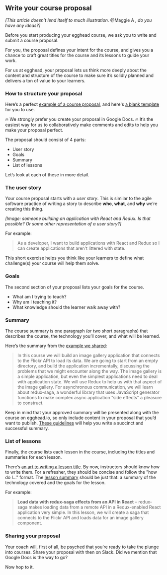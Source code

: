 ## Write your course proposal

*[This article doesn’t lend itself to much illustration.* @Maggie A *, do you have any ideas?]*

Before you start producing your egghead course, we ask you to write and submit a course proposal.

For you, the proposal defines your intent for the course, and gives you a chance to craft great titles for the course and its lessons to guide your work.

For us at egghead, your proposal lets us think more deeply about the content and structure of the course to make sure it’s solidly planned and delivers a ton of value to your learners.


### How to structure your proposal

Here’s a perfect [example of a course proposal](https://docs.google.com/document/d/1goXtI_zmSfXTgaimrxIss356DoedPRt5MMAySs1f-bE/edit), and here's [a blank template](https://docs.google.com/document/d/1x5_UehD9mM2jeCtlqEZFy3epDLLmbgBBGCow5fDRNCc/edit#) for you to use.

🔥  We strongly prefer you create your proposal in Google Docs. 🔥  It’s the easiest way for us to collaboratively make comments and edits to help you make your proposal perfect.

The proposal should consist of 4 parts:

- User story
- Goals
- Summary
- List of lessons

Let’s look at each of these in more detail.


### The user story

Your course proposal starts with a *user story*. This is similar to the agile software practice of writing a story to describe **who**, **what**, and **why** we’re creating this thing.

*[Image: someone building an application with React and Redux. Is that possible? Or some other representation of a user story?]*

For example:


> As a developer, I want to build applications with React and Redux so I can create applications that aren't littered with state.

This short exercise helps you think like your learners to define what challenge(s) your course will help them solve.


### Goals

The second section of your proposal lists your goals for the course.

- What am I trying to teach?
- Why am I teaching it?
- What knowledge should the learner walk away with?


### Summary

The course summary is one paragraph (or two short paragraphs) that describes the course, the technology you’ll cover, and what will be learned.

Here’s the summary from the [example we shared](https://docs.google.com/document/d/1goXtI_zmSfXTgaimrxIss356DoedPRt5MMAySs1f-bE/edit#):


> In this course we will build an image gallery application that connects to the Flickr API to load its data. We are going to start from an empty directory, and build the application incrementally, discussing the problems that we might encounter along the way. The image gallery is a simple application, but even the simplest applications need to deal with application state. We will use Redux to help us with that aspect of the image gallery. For asynchronous communication, we will learn about redux-saga, a wonderful library that uses JavaScript generator functions to make complex async application “side effects” a pleasure to construct.

Keep in mind that your approved summary will be presented along with the course on egghead.io, so only include content in your proposal that you’d want to publish. [These guidelines](#write-the-title-and-summary) will help you write a succinct and successful summary.


### List of lessons

Finally, the course lists each lesson in the course, including the titles and summaries for each lesson.

There’s [an art to writing a lesson title](#write-the-title-and-summary). By now, instructors should know how to write them. For a refresher, they should be concise and follow the "how do I..." format. The [lesson summary](#write-the-title-and-summary) should be just that: a summary of the technology covered and the goals for the lesson.

For example:


> **Load data with redux-saga effects from an API in React** – redux-saga makes loading data from a remote API in a Redux-enabled React application very simple. In this lesson, we will create a saga that connects to the Flickr API and loads data for an image gallery component.


### Sharing your proposal

Your coach will, first of all, be psyched that you’re ready to take the plunge into courses. Share your proposal with then on Slack. Did we mention that Google Docs is the way to go?

Now hop to it.